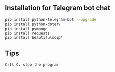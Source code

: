 ## Installation for Telegram bot chat
```bash
pip install python-telegram-bot --upgrade
pip install python-dotenv
pip install pymongo
pip install requests
pip install beautifulsoup4
```

## Tips
```bash
Crtl C: stop the program
```
